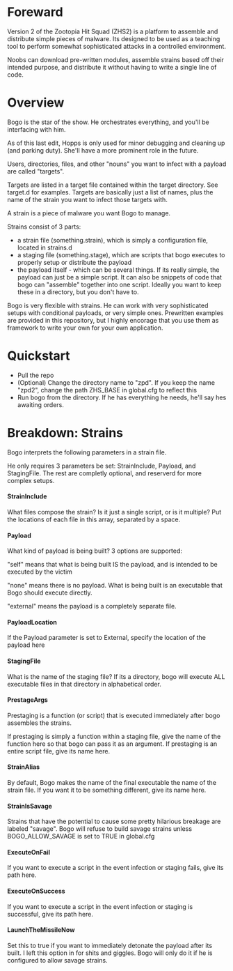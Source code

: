 # Foreward
Version 2 of the Zootopia Hit Squad (ZHS2) is a platform to assemble and distribute simple pieces of malware.
Its designed to be used as a teaching tool to perform somewhat sophisticated
attacks in a controlled environment.

Noobs can download pre-written modules, assemble strains based off their
intended purpose, and distribute it without having to write a single line
of code.

# Overview
Bogo is the star of the show. He orchestrates everything, and you'll be interfacing with him.

As of this last edit, Hopps is only used for minor debugging and cleaning up (and parking duty). She'll have a more prominent role in the future.

Users, directories, files, and other "nouns" you want to infect with a payload are called "targets".

Targets are listed in a target file contained within the target directory. See target.d for examples. Targets are basically just a list of names, plus the name of the strain you want to infect those targets with.

A strain is a piece of malware you want Bogo to manage. 

Strains consist of 3 parts:
- a strain file (something.strain), which is simply a configuration file, located in strains.d
- a staging file (something.stage), which are scripts that bogo executes to properly setup or distribute the payload
- the payload itself - which can be several things.
If its really simple, the payload can just be a simple script. It can also be snippets of code that bogo can "assemble" together
into one script. Ideally you want to keep these in a directory, but you don't have to.

Bogo is very flexible with strains. He can work with very sophisticated setups with conditional payloads, or very simple ones.
Prewritten examples are provided in this repository, but I highly encorage that you use them as framework to write your own for your own application.

# Quickstart
- Pull the repo
- (Optional) Change the directory name to "zpd".
If you keep the name "zpd2", change the path ZHS_BASE in global.cfg to reflect this
- Run bogo from the directory. If he has everything he needs, he'll say hes awaiting orders.

# Breakdown: Strains
Bogo interprets the following parameters in a strain file.

He only requires 3 parameters be set: StrainInclude, Payload, and StagingFile. The rest are completly optional, and reserverd for more complex setups.

#### StrainInclude
What files compose the strain? Is it just a single script, or is it multiple?
Put the locations of each file in this array, separated by a space.

#### Payload
What kind of payload is being built? 3 options are supported:

"self" means that what is being built IS the payload, and is intended to be executed by the victim

"none" means there is no payload. What is being built is an executable that Bogo should execute directly.

"external" means the payload is a completely separate file.

#### PayloadLocation
If the Payload parameter is set to External, specify the location of the payload here

#### StagingFile
What is the name of the staging file?
If its a directory, bogo will execute ALL executable files in that directory in alphabetical order.

#### PrestageArgs
Prestaging is a function (or script) that is executed immediately after bogo assembles the strains.

If prestaging is simply a function within a staging file, give the name of the function here so that bogo can pass it
as an argument.
If prestaging is an entire script file, give its name here.

#### StrainAlias
By default, Bogo makes the name of the final executable the name of the strain file.
If you want it to be something different, give its name here.

#### StrainIsSavage
Strains that have the potential to cause some pretty hilarious breakage are labeled "savage".
Bogo will refuse to build savage strains unless BOGO_ALLOW_SAVAGE is set to TRUE in global.cfg

#### ExecuteOnFail
If you want to execute a script in the event infection or staging fails, give its path here.

#### ExecuteOnSuccess
If you want to execute a script in the event infection or staging is successful, give its path here.

#### LaunchTheMissileNow
Set this to true if you want to immediately detonate the payload after its built.
I left this option in for shits and giggles. Bogo will only do it if he is configured to allow savage strains.
